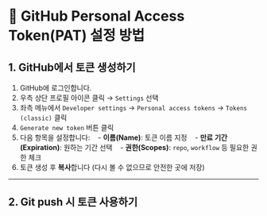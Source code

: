 

# 🔐 GitHub Personal Access Token(PAT) 설정 방법

## 1. GitHub에서 토큰 생성하기

1. GitHub에 로그인합니다.
2. 우측 상단 프로필 아이콘 클릭 → `Settings` 선택
3. 좌측 메뉴에서 `Developer settings` → `Personal access tokens` → `Tokens (classic)` 클릭
4. `Generate new token` 버튼 클릭
5. 다음 항목을 설정합니다:
   - **이름(Name)**: 토큰 이름 지정
   - **만료 기간(Expiration)**: 원하는 기간 선택
   - **권한(Scopes)**: `repo`, `workflow` 등 필요한 권한 체크
6. 토큰 생성 후 **복사**합니다 (다시 볼 수 없으므로 안전한 곳에 저장)

---

## 2. Git push 시 토큰 사용하기

